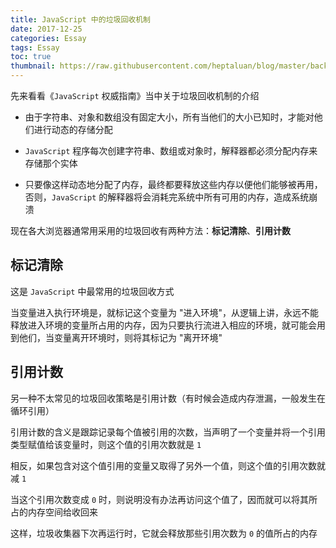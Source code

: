 ```yaml
---
title: JavaScript 中的垃圾回收机制
date: 2017-12-25
categories: Essay
tags: Essay
toc: true
thumbnail: https://raw.githubusercontent.com/heptaluan/blog/master/backups/cdn/cover/02.jpg
---
```


先来看看《`JavaScript` 权威指南》当中关于垃圾回收机制的介绍

<!--more-->

* 由于字符串、对象和数组没有固定大小，所有当他们的大小已知时，才能对他们进行动态的存储分配

* `JavaScript` 程序每次创建字符串、数组或对象时，解释器都必须分配内存来存储那个实体

* 只要像这样动态地分配了内存，最终都要释放这些内存以便他们能够被再用，否则，`JavaScript` 的解释器将会消耗完系统中所有可用的内存，造成系统崩溃

现在各大浏览器通常用采用的垃圾回收有两种方法：**标记清除**、**引用计数**

## 标记清除

这是 `JavaScript` 中最常用的垃圾回收方式

当变量进入执行环境是，就标记这个变量为 "进入环境"，从逻辑上讲，永远不能释放进入环境的变量所占用的内存，因为只要执行流进入相应的环境，就可能会用到他们，当变量离开环境时，则将其标记为 "离开环境"

## 引用计数

另一种不太常见的垃圾回收策略是引用计数（有时候会造成内存泄漏，一般发生在循环引用）

引用计数的含义是跟踪记录每个值被引用的次数，当声明了一个变量并将一个引用类型赋值给该变量时，则这个值的引用次数就是 `1`

相反，如果包含对这个值引用的变量又取得了另外一个值，则这个值的引用次数就减 `1`

当这个引用次数变成 `0` 时，则说明没有办法再访问这个值了，因而就可以将其所占的内存空间给收回来

这样，垃圾收集器下次再运行时，它就会释放那些引用次数为 `0` 的值所占的内存